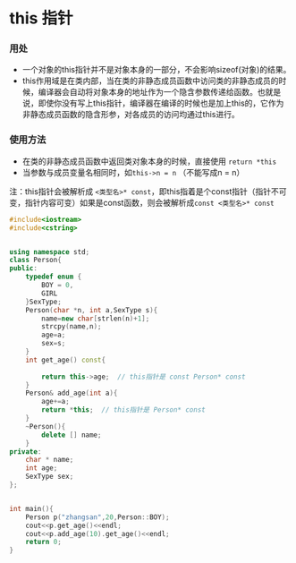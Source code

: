 # this 指针


### 用处
- 一个对象的this指针并不是对象本身的一部分，不会影响sizeof(对象)的结果。
- this作用域是在类内部，当在类的非静态成员函数中访问类的非静态成员的时候，编译器会自动将对象本身的地址作为一个隐含参数传递给函数。也就是说，即使你没有写上this指针，编译器在编译的时候也是加上this的，它作为非静态成员函数的隐含形参，对各成员的访问均通过this进行。

### 使用方法
- 在类的非静态成员函数中返回类对象本身的时候，直接使用 `return *this`
- 当参数与成员变量名相同时，如`this->n = n` （不能写成n = n）

注：this指针会被解析成 `<类型名>* const`，即this指着是个const指针（指针不可变，指针内容可变）如果是const函数，则会被解析成`const <类型名>* const`

```C++
#include<iostream>
#include<cstring>


using namespace std;
class Person{
public:
    typedef enum {
        BOY = 0, 
        GIRL 
    }SexType;
    Person(char *n, int a,SexType s){
        name=new char[strlen(n)+1];
        strcpy(name,n);
        age=a;
        sex=s;
    }
    int get_age() const{
    
        return this->age;  // this指针是 const Person* const
    }
    Person& add_age(int a){
        age+=a;
        return *this;  // this指针是 Person* const
    }
    ~Person(){
        delete [] name;
    }
private:
    char * name;
    int age;
    SexType sex;
};


int main(){
    Person p("zhangsan",20,Person::BOY); 
    cout<<p.get_age()<<endl;
	cout<<p.add_age(10).get_age()<<endl;
    return 0;
}
```